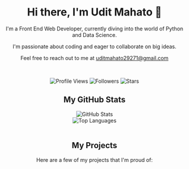 <div align="center">
    <h1>Hi there, I'm Udit Mahato 👋</h1>
    <p>I'm a Front End Web Developer, currently diving into the world of Python and Data Science.</p>
    <p>I'm passionate about coding and eager to collaborate on big ideas.</p>
    <p>Feel free to reach out to me at <a href="mailto:uditmahato29271@gmail.com">uditmahato29271@gmail.com</a></p>
</div>

<br>

<p align="center">
    <img src="https://komarev.com/ghpvc/?username=uditmahato&style=flat-square&color=blueviolet&label=Profile+Views" alt="Profile Views">
    <img src="https://img.shields.io/github/followers/uditmahato?style=flat-square&color=blueviolet" alt="Followers">
    <img src="https://img.shields.io/github/stars/uditmahato?style=flat-square&color=blueviolet" alt="Stars">
</p>

<div align="center">
    <h2>My GitHub Stats</h2>
    <img src="https://github-readme-stats.vercel.app/api?username=uditmahato&show_icons=true&theme=radical" alt="GitHub Stats">
    <br>
    <img src="https://github-readme-stats.vercel.app/api/top-langs/?username=uditmahato&layout=compact&theme=radical" alt="Top Languages">
</div>

<br>

<div align="center">
    <h2>My Projects</h2>
    <p>Here are a few of my projects that I'm proud of:</p>
    <!-- Add your project cards here, like this: -->
    <!--
    <a href="https://github.com/uditmahato/project-repo">
        <img src="https://github-readme-stats.vercel.app/api/pin/?username=uditmahato&repo=project-repo&theme=radical" alt="Project Name">
    </a>
    -->
</div>
